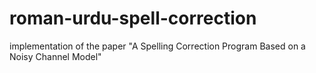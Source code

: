 # roman-urdu-spell-correction
 implementation of the paper "A Spelling Correction Program Based on a Noisy Channel Model"
